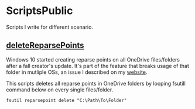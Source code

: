 # ScriptsPublic
Scripts I write for different scenario.

## [deleteReparsePoints](./deleteReparsePoints.py)
Windows 10 started creating reparse points on all OneDrive files/folders after a fall creator's update. It's part of the feature that breaks usage of that folder in mutliple OSs, an issue I described on my [website](http://www.jeangjenq.com/windows-10-delete-reparse-points-in-subdirectories/).

This scripts deletes all reparse points in OneDrive folders by looping fsutill command below on every single files/folder.
```batch
fsutil reparsepoint delete "C:\Path\To\Folder"
```
